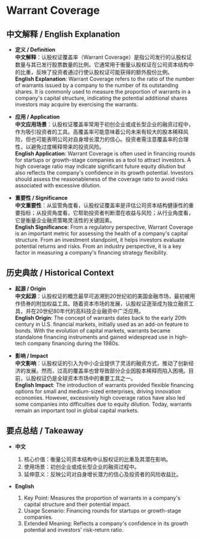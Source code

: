 # Warrant Coverage

## 中文解释 / English Explanation

* **定义 / Definition**  
  **中文解释**：认股权证覆盖率（Warrant Coverage）是指公司发行的认股权证数量与其已发行股票数量的比例。它通常用于衡量认股权证在公司资本结构中的比重，反映了投资者通过行使认股权证可能获得的额外股份比例。  
  **English Explanation**: Warrant Coverage refers to the ratio of the number of warrants issued by a company to the number of its outstanding shares. It is commonly used to measure the proportion of warrants in a company's capital structure, indicating the potential additional shares investors may acquire by exercising the warrants.

* **应用 / Application**  
  **中文应用场景**：认股权证覆盖率常用于初创企业或成长型企业的融资过程中，作为吸引投资者的工具。高覆盖率可能意味着公司未来有较大的股本稀释风险，但也可能表明公司对自身增长潜力的信心。投资者需注意覆盖率的合理性，以避免过度稀释带来的投资风险。  
  **English Application**: Warrant Coverage is often used in financing rounds for startups or growth-stage companies as a tool to attract investors. A high coverage ratio may indicate significant future equity dilution but also reflects the company's confidence in its growth potential. Investors should assess the reasonableness of the coverage ratio to avoid risks associated with excessive dilution.

* **重要性 / Significance**  
  **中文重要性**：从监管角度看，认股权证覆盖率是评估公司资本结构健康性的重要指标；从投资角度看，它帮助投资者判断潜在收益与风险；从行业角度看，它是衡量企业融资策略灵活性的关键因素。  
  **English Significance**: From a regulatory perspective, Warrant Coverage is an important metric for assessing the health of a company's capital structure. From an investment standpoint, it helps investors evaluate potential returns and risks. From an industry perspective, it is a key factor in measuring a company's financing strategy flexibility.

## 历史典故 / Historical Context

* **起源 / Origin**  
  **中文起源**：认股权证的概念最早可追溯到20世纪初的美国金融市场，最初被用作债券的附加权益工具。随着资本市场的发展，认股权证逐渐成为独立融资工具，并在20世纪80年代的高科技企业融资中广泛应用。  
  **English Origin**: The concept of warrants dates back to the early 20th century in U.S. financial markets, initially used as an add-on feature to bonds. With the evolution of capital markets, warrants became standalone financing instruments and gained widespread use in high-tech company financing during the 1980s.

* **影响 / Impact**  
  **中文影响**：认股权证的引入为中小企业提供了灵活的融资方式，推动了创新经济的发展。然而，过高的覆盖率也曾导致部分企业因股本稀释而陷入困境。目前，认股权证仍是全球资本市场中的重要工具之一。  
  **English Impact**: The introduction of warrants provided flexible financing options for small and medium-sized enterprises, driving innovation economies. However, excessively high coverage ratios have also led some companies into difficulties due to equity dilution. Today, warrants remain an important tool in global capital markets.

## 要点总结 / Takeaway

* **中文**  
  1. 核心价值：衡量公司资本结构中认股权证的比重及其潜在影响。
  2. 使用场景：初创企业或成长型企业的融资过程中。
  3. 延伸意义：反映公司对自身增长潜力的信心及投资者的风险收益比。

* **English**  
  1. Key Point: Measures the proportion of warrants in a company's capital structure and their potential impact.
  2. Usage Scenario: Financing rounds for startups or growth-stage companies.
  3. Extended Meaning: Reflects a company's confidence in its growth potential and investors' risk-return ratio.